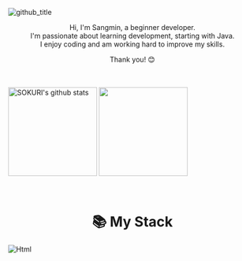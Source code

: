 ![github_title](https://github.com/user-attachments/assets/92e5e830-715d-48db-8d40-cfb780057038)  

<div align="center">
  <p>
Hi, I'm Sangmin, a beginner developer.<br>
I'm passionate about learning development, starting with Java.<br>
I enjoy coding and am working hard to improve my skills.<br>

Thank you! 😊</p>
</div>

<br>
<br>

<div type="center">
  <a href="https://github.com/sangmin102"><img align="center" style="height:180px" src="https://github-readme-stats.vercel.app/api?username=sangmin102&show_icons=true&bg_color=00000000" alt="SOKURI's github stats" /></a>
  <a href="https://github.com/sangmin102"><img align="center" style="height:180px" style="width:600px" src="https://github-readme-stats.vercel.app/api/top-langs/?username=sangmin102&layout=donut&bg_color=00000000" /></a>
</div> 


<br>
<br>

<div>
  <h1 align="center">📚 My Stack</h1>
  <img alt="Html" src ="https://img.shields.io/badge/HTML5-E34F26.svg?&style=for-the-badge&logo=HTML5&logoColor=white"/> 
  
</div>



